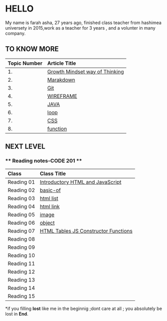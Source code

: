 # HELLO
My name is farah asha, 27 years ago, finished class teacher from hashimea universety in 2015,work as a teacher for 3 years , and a volunter in many company.





 ## TO KNOW MORE
 
| Topic Number       | Article Title     | 
| :----------------  | :---------------- | 
|  1. | [Growth Mindset way of Thinking](https://farahasha.github.io/Reading-notes/GROWTH%20MINDEST)   |
|  2. | [Marakdown](https://farahasha.github.io/Reading-notes/Marakdown)                 |
| 3.  | [Git](https://farahasha.github.io/Reading-notes/git)                 |
| 4.  | [WIREFRAME](https://farahasha.github.io/Reading-notes/WIREFRAME)   |
| 5.  | [ JAVA](https://farahasha.github.io/Reading-notes/java)   |
| 6.  | [loop](https://farahasha.github.io/Reading-notes/loop)                 |
| 7.  | [CSS](https://farahasha.github.io/Reading-notes/css)   |
| 8.  | [function](https://farahasha.github.io/Reading-notes/function)                 |




## NEXT LEVEL

### ** Reading notes-CODE 201 **


| Class       | Class Title     | 
| :----------------  | :---------------- | 
| Reading 01 | [Introductory HTML and JavaScript]()  |
|Reading 02 |      [basic-of](https://farahasha.github.io/Reading-notes/basic-of)      |
|Reading 03|    [html list](https://farahasha.github.io/Reading-notes/read03)  |
|Reading 04 |   [html link](https://farahasha.github.io/Reading-notes/read04) |
|Reading 05|[image](https://farahasha.github.io/Reading-notes/read%2005) |
|Reading 06 |[object](https://farahasha.github.io/Reading-notes/read%2006) |
|Reading 07| [HTML Tables JS Constructor Functions](https://farahasha.github.io/Reading-notes/lab7)|
|Reading 08| |
|Reading 09| |
|Reading 10||
|Reading 11| |
|Reading 12||
|Reading 13| |
|Reading 14 | |
|Reading 15||




*if you filling **lost** like me in the beginnig ;dont care at all ;
you absolutely  be lost in **End**.


